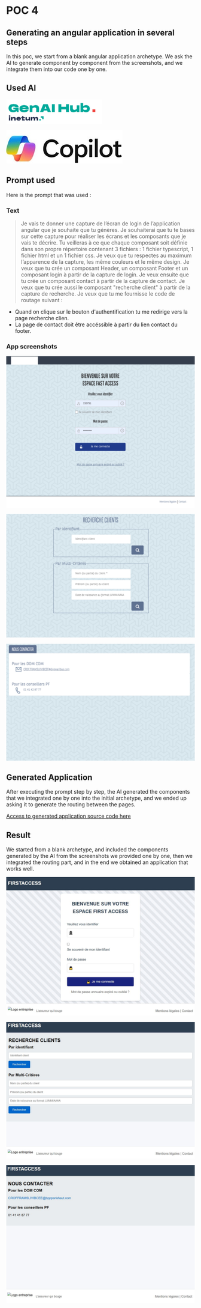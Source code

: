 # POC 4
## Generating an angular application in several steps
In this poc, we start from a blank angular application archetype.
We ask the AI to generate component by component from the screenshots, and we integrate them into our code one by one.
## Used AI
![GenAIHub](/images/GenAIHub.png "GenAIHub")

![Copilot](/images/copilot.jpg "Copilot")

## Prompt used
Here is the prompt that was used :
### Text
>Je vais te donner une capture de l’écran de login de l’application angular que je souhaite que tu génères. 
Je souhaiterai que tu te bases sur cette capture pour réaliser les écrans et les composants que je vais te décrire. 
Tu veilleras à ce que chaque composant soit définie dans son propre répertoire contenant 3 fichiers : 1 fichier typescript, 1 fichier html et un 1 fichier css.
Je veux que tu respectes au maximum l’apparence de la capture, les même couleurs et le même design.
Je veux que tu crée un composant Header, un composant Footer et un composant login à partir de la capture de login.
Je veux ensuite que tu crée un composant contact à partir de la capture de contact.
Je veux que tu crée aussi le composant "recherche client" à partir de la capture de recherche.
Je veux que tu me fournisse le code de routage suivant :
- Quand on clique sur le bouton d'authentification tu me redirige vers la page recherche clien.
- La page de contact doit être accéssible à partir du lien contact du footer.
>
### App screenshots

![Screenshot](/images/screenshots/login.jpg "This is an app Screenshot")

![Screenshot](/images/screenshots/recherche.jpg "This is an app Screenshot")

![Screenshot](/images/screenshots/contact.jpg "This is an app Screenshot")

## Generated Application
After executing the prompt step by step, the AI generated the components that we integrated one by one into the initial archetype, and we ended up asking it to generate the routing between the pages.

[Access to generated application source code here ](https://github.com/jpdacunha/fa-ia-poc/tree/main/sources/front-end/fa-poc-4)

## Result
We started from a blank archetype, and included the components generated by the AI from the screenshots we provided one by one, then we integrated the routing part, and in the end we obtained an application that works well.

![Screenshot poc 1](/images/poc-4/login.JPG "Login page")

![Screenshot poc 2](/images/poc-4/recherche.JPG "Home page")

![Screenshot poc 3](/images/poc-4/contact.JPG "Home page")
